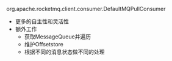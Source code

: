org.apache.rocketmq.client.consumer.DefaultMQPullConsumer
- 更多的自主性和灵活性
- 额外工作
  - 获取MessageQueue并遍历
  - 维护Offsetstore
  - 根据不同的消息状态做不同的处理